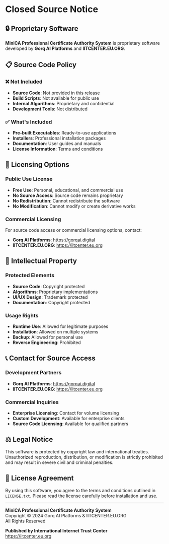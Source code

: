 # Closed Source Notice

## 🔒 Proprietary Software

**MiniCA Professional Certificate Authority System** is proprietary software developed by **Gorq AI Platforms** and **IITCENTER.EU.ORG**.

## 📋 Source Code Policy

### ❌ Not Included
- **Source Code**: Not provided in this release
- **Build Scripts**: Not available for public use
- **Internal Algorithms**: Proprietary and confidential
- **Development Tools**: Not distributed

### ✅ What's Included
- **Pre-built Executables**: Ready-to-use applications
- **Installers**: Professional installation packages
- **Documentation**: User guides and manuals
- **License Information**: Terms and conditions

## 🏢 Licensing Options

### Public Use License
- **Free Use**: Personal, educational, and commercial use
- **No Source Access**: Source code remains proprietary
- **No Redistribution**: Cannot redistribute the software
- **No Modification**: Cannot modify or create derivative works

### Commercial Licensing
For source code access or commercial licensing options, contact:

- **Gorq AI Platforms**: https://gorqai.digital
- **IITCENTER.EU.ORG**: https://iitcenter.eu.org

## 🔐 Intellectual Property

### Protected Elements
- **Source Code**: Copyright protected
- **Algorithms**: Proprietary implementations
- **UI/UX Design**: Trademark protected
- **Documentation**: Copyright protected

### Usage Rights
- **Runtime Use**: Allowed for legitimate purposes
- **Installation**: Allowed on multiple systems
- **Backup**: Allowed for personal use
- **Reverse Engineering**: Prohibited

## 📞 Contact for Source Access

### Development Partners
- **Gorq AI Platforms**: https://gorqai.digital
- **IITCENTER.EU.ORG**: https://iitcenter.eu.org

### Commercial Inquiries
- **Enterprise Licensing**: Contact for volume licensing
- **Custom Development**: Available for enterprise clients
- **Source Code Licensing**: Available for qualified partners

## ⚖️ Legal Notice

This software is protected by copyright law and international treaties. Unauthorized reproduction, distribution, or modification is strictly prohibited and may result in severe civil and criminal penalties.

## 📄 License Agreement

By using this software, you agree to the terms and conditions outlined in `LICENSE.txt`. Please read the license carefully before installation and use.

---

**MiniCA Professional Certificate Authority System**  
Copyright © 2024 Gorq AI Platforms & IITCENTER.EU.ORG  
All Rights Reserved  

**Published by International Internet Trust Center**  
https://iitcenter.eu.org
